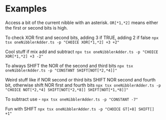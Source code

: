 # Examples

Access a bit of the current nibble with an asterisk. `OR[*1,*2]` means either the first or second bits is high.

To check XOR first and second bits, adding 3 if TRUE, adding 2 if false
`npx tsx oneNibblerAdder.ts -p "CHOICE XOR[*1,*2] +3 +2"`

Cool stuff if mix add and subtract
`npx tsx oneNibblerAdder.ts -p "CHOICE XOR[*1,*2] +3 -2"`

To always SHIFT the NOR of the second and third bits
`npx tsx oneNibblerAdder.ts -p "CONSTANT SHIFT[NOT[*2,*4]]"`


Weird stuff like if NOR second or third bits SHIFT NOR second and fourth bit, otherwise shift NOR first and fourth bits
`npx tsx oneNibblerAdder.ts -p "CHOICE NOT[*2,*4] SHIFT[NOT[*2,*8]] SHIFT[NOT[*1,*8]]"`

To subtract use -
`npx tsx oneNibblerAdder.ts -p "CONSTANT -7"`

Fun with SHIFT
`npx tsx oneNibblerAdder.ts -p "CHOICE GT[+8] SHIFT[] +1"`

